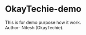 <!-- @format -->

# OkayTechie-demo

This is for demo purpose how it work.
<br>
Author- Nitesh (OkayTechie).
